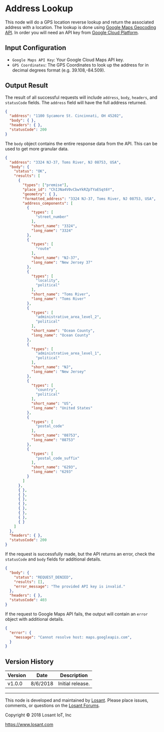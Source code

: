 # Address Lookup
This node will do a GPS location reverse lookup and return the associated address with a location. The lookup is done using [Google Maps Geocoding API](https://developers.google.com/maps/documentation/geocoding/intro#ReverseGeocoding). In order you will need an API key from [Google Cloud Platform](https://developers.google.com/maps/documentation/geocoding/get-api-key). 

## Input Configuration
* `Google Maps API Key`: Your Google Cloud Maps API key.
* `GPS Coordinates`: The GPS Coordinates to look up the address for in decimal degrees format (e.g. 39.108,-84.509).

## Output Result
The result of all successful requests will include `address`, `body`, `headers`, and `statusCode` fields. The `address` field will have the full address returned.

```json
{
  "address": "1100 Sycamore St. Cincinnati, OH 45202",
  "body": { },
  "headers": { },
  "statusCode": 200
}
```

The `body` object contains the entire response data from the API. This can be used to get more granular data.

```json
{
  "address": "3324 NJ-37, Toms River, NJ 08753, USA",
  "body": {
  	"status": "OK",
    "results": [
      {
        "types": ["premise"],
        "place_id": "ChIJNa4V0vCbwYkRZpTYaESqt6Y",
        "geometry": { },
        "formatted_address": "3324 NJ-37, Toms River, NJ 08753, USA",
        "address_components": [
          {
            "types": [
              "street_number"
            ],
            "short_name": "3324",
            "long_name": "3324"
          },
          {
            "types": [
              "route"
            ],
            "short_name": "NJ-37",
            "long_name": "New Jersey 37"
          },
          {
            "types": [
              "locality",
              "political"
            ],
            "short_name": "Toms River",
            "long_name": "Toms River"
          },
          {
            "types": [
              "administrative_area_level_2",
              "political"
            ],
            "short_name": "Ocean County",
            "long_name": "Ocean County"
          },
          {
            "types": [
              "administrative_area_level_1",
              "political"
            ],
            "short_name": "NJ",
            "long_name": "New Jersey"
          },
          {
            "types": [
              "country",
              "political"
            ],
            "short_name": "US",
            "long_name": "United States"
          },
          {
            "types": [
              "postal_code"
            ],
            "short_name": "08753",
            "long_name": "08753"
          },
          {
            "types": [
              "postal_code_suffix"
            ],
            "short_name": "6293",
            "long_name": "6293"
          }
        ]
      },
      { },
      { },
      { },
      { },
      { },
      { },
      { },
      { }
    ]
  },
  "headers": { },
  "statusCode": 200
}
```

If the request is successfully made, but the API returns an error, check the `statusCode` and `body` fields for additional details.

```json
{
  "body": {
  	"status": "REQUEST_DENIED",
  	"results": [],
  	"error_message": "The provided API key is invalid."
  },
  "headers": { },
  "statusCode": 403
}
```

If the request to Google Maps API fails, the output will contain an `error` object with additional details.

```json
{
  "error": {
    "message": "Cannot resolve host: maps.googleapis.com",
  }
} 
```

## Version History

| Version | Date | Description |
| ------- | -------- | ---------------- |
| v1.0.0  | 8/6/2018 | Initial release. |

---

This node is developed and maintained by [Losant](https://www.losant.com). Please place issues, comments, or questions on the [Losant Forums](https://forums.losant.com).

Copyright © 2018 Losant IoT, Inc

https://www.losant.com